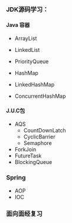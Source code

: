 ### JDK源码学习：

#### Java 容器

* ArrayList

* LinkedList
* PriorityQueue

* HashMap
* LinkedHashMap
* ConcurrentHashMap



#### J.U.C包

* AQS
  * CountDownLatch
  * CyclicBarrier
  * Semaphore
* ForkJoin
* FutureTask
* BlockingQueue



### Spring

* AOP
* IOC



### 面向面经复习

​	